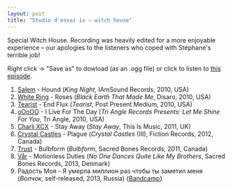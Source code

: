 ```yaml
---
layout: post
title: "Studio d'essai ix – witch house"
---
```


Special Witch House. Recording was heavily edited for a more enjoyable experience – our apologies to the listeners who coped with Stéphane's terrible job!

Right click → "Save as" to dowload (as an .ogg file) or click to listen to <a
href="https://raw.githubusercontent.com/studio-dessai/podcasts/master/2014-07-31%20-%20studio%20d%27essai%20ix.ogg">this episode</a>.

1. [Salem](http://musicbrainz.org/artist/987fc4c9-2c99-4f6c-949b-8da8019769a8) - Hound (_King Night_, IAmSound Records, 2010, USA)
2. [White Ring](http://musicbrainz.org/artist/d0efe8c7-dd2b-4556-950a-5e8f4ca9dd55) - Roses (_Black Earth That Made Me_, Disaro, 2010, USA)
3. [Tearist](http://musicbrainz.org/artist/f3c91b60-079f-4198-bc3d-ccd02f8e59b9) - End Flux (_Tearist_, Post Present Medium, 2010, USA)
4. [oOoOO](http://musicbrainz.org/artist/68648da3-771d-4670-855d-6feb6a3edf93) - I Live For The Day (_Tri Angle Records Presents: Let Me Shine For You_, Tri Angle, 2010, USA)
5. [Charli XCX](http://musicbrainz.org/artist/260b6184-8828-48eb-945c-bc4cb6fc34ca) - Stay Away (_Stay Away_, This Is Music, 2011, UK)
6. [Crystal Castles](http://musicbrainz.org/artist/b1570544-93ab-4b2b-8398-131735394202) - Plague (_Crystal Castles_ (III), Fiction Records, 2012, Canada)
7. [Trust](http://musicbrainz.org/artist/b8e3d1ae-5983-4af1-b226-aa009b294111) - Bulbform (_Bulbform_, Sacred Bones Records, 2011, Canada)
8. [Vår](http://musicbrainz.org/artist/9552398b-27e6-43b6-9da0-a7e582b7aa08) - Motionless Duties (_No One Dances Quite Like My Brothers_, Sacred Bones Records, 2013, Denmark)
9. Радость Моя - Я умерла миллион раз чтобы ты заметил меня (_Волчок_, self-released, 2013, Russia) {[Bandcamp](http://r4dost.bandcamp.com/)}
